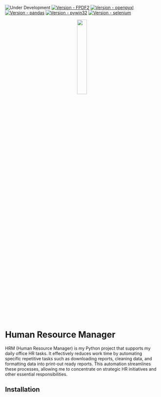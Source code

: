 ![Under Development](https://img.shields.io/badge/under-development-yellow?style=for-the-badge)
[![Version - FPDF2](https://img.shields.io/badge/FPDF2-2.7.6-teal?style=for-the-badge&logo=python)](https://pypi.org/project/fpdf2/)
[![Version - openpyxl](https://img.shields.io/badge/openpyxl-3.1.2-teal?style=for-the-badge&logo=python)](https://pypi.org/project/openpyxl/)
[![Version - pandas](https://img.shields.io/badge/pandas-2.1.4-teal?style=for-the-badge&logo=python)](https://pypi.org/project/pandas/)
[![Version - pywin32](https://img.shields.io/badge/pywin32-306-teal?style=for-the-badge&logo=python)](https://pypi.org/project/pywin32/)
[![Version - selenium](https://img.shields.io/badge/selenium-4.16.0-teal?style=for-the-badge&logo=python)](https://pypi.org/project/selenium/)

<div align="center">
    <a href="https://commons.wikimedia.org/wiki/File:Coat_of_arms_of_Yogyakarta.svg">
        <img src="https://upload.wikimedia.org/wikipedia/commons/b/b8/Coat_of_arms_of_Yogyakarta.svg" width=25% height=25%>
    </a>
</div>

# Human Resource Manager

HRM (Human Resource Manager) is my Python project that supports my daily office HR tasks. It effectively reduces work time by automating specific repetitive tasks such as downloading reports, cleaning data, and formatting data into print-out ready reports. This automation streamlines these processes, allowing me to concentrate on strategic HR initiatives and other essential responsibilities.

## Installation
